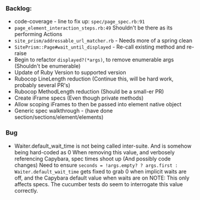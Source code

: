 ### Backlog:
-  code-coverage - line to fix up: `spec/page_spec.rb:91`
-  `page_element_interaction_steps.rb:49` Shouldn't be there as its performing Actions
-  `site_prism/addressable_url_matcher.rb` - Needs more of a spring clean
-  `SitePrism::Page#wait_until_displayed` - Re-call existing method and re-raise
-  Begin to refactor `displayed?(*args)`, to remove enumerable args (Shouldn't be enumerable)
-  Update of Ruby Version to supported version
-  Rubocop LineLength reduction (Continue this, will be hard work, probably several PR's)
-  Rubocop MethodLength reduction (Should be a small-er PR)
-  Create iFrame specs (Even though private methods)
-  Allow scoping iFrames to then be passed into element native object
- Generic spec walkthrough - (have done section/sections/element/elements)

### Bug
- Waiter.default_wait_time is not being called inter-suite. And is somehow being hard-coded as 0
When removing this value, and verbosely referencing Capybara, spec times shoot up (And possibly code changes)
Need to ensure `seconds = !args.empty? ? args.first : Waiter.default_wait_time` gets fixed to grab 0
when implicit waits are off, and the Capybara default value when waits are on
NOTE: This only affects specs. The cucumber tests do seem to interrogate this value correctly.
